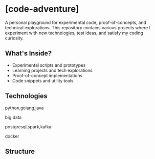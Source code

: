 # [code-adventure]

A personal playground for experimental code, proof-of-concepts, and technical explorations. This repository contains various projects where I experiment with new technologies, test ideas, and satisfy my coding curiosity.

## What's Inside?
- Experimental scripts and prototypes
- Learning projects and tech explorations
- Proof-of-concept implementations
- Code snippets and utility tools

##  Technologies
python,golang,java

big data

postgresql,spark,kafka

docker


## Structure